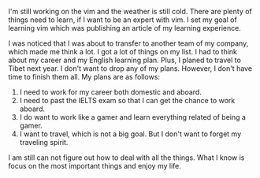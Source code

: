 I'm still working on the vim and the weather is still cold. There are plenty of things need to learn, if I want to be an expert with vim. I set my goal of learning vim which was publishing an article of my learning experience. 

I was noticed that I was about to transfer to another team of my company, which made me think a lot. I got a lot of things on my list. I had to think about my career and my English learning plan. Plus, I planed to travel to Tibet next year. I don't want to drop any of my plans. However, I don't have time to finish them all. My plans are as follows:
1. I need to work for my career both domestic and aboard.
2. I need to past the IELTS exam so that I can get the chance to work aboard.
3. I do want to work like a gamer and learn everything related of being a gamer.
4. I want to travel, which is not a big goal. But I don't want to forget my traveling spirit.

I am still can not figure out how to deal with all the things. What I know is focus on the most important things and enjoy my life.
